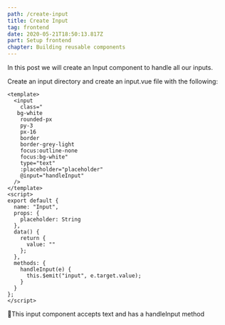 ```yaml
---
path: /create-input
title: Create Input
tag: frontend
date: 2020-05-21T18:50:13.817Z
part: Setup frontend
chapter: Building reusable components
---
```

In this post we will create an Input component to handle all our inputs.

Create an input directory and create an input.vue file with the following:



```
<template>
  <input
    class="
   bg-white 
    rounded-px 
    py-3
    px-16 
    border
    border-grey-light 
    focus:outline-none 
    focus:bg-white"
    type="text"
    :placeholder="placeholder"
    @input="handleInput"
  />
</template>
<script>
export default {
  name: "Input",
  props: {
    placeholder: String
  },
  data() {
    return {
      value: ""
    };
  },
  methods: {
    handleInput(e) {
      this.$emit("input", e.target.value);
    }
  }
};
</script>

```

🥤This input component accepts text and has a handleInput method